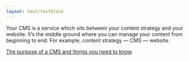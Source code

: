 ```yaml
---
layout: text/textblock
---
```

Your CMS is a service which sits between your content strategy and your website. It’s the middle ground where you can manage your content from beginning to end. For example, content strategy — CMS — website.


[The purpose of a CMS and things you need to know]()

